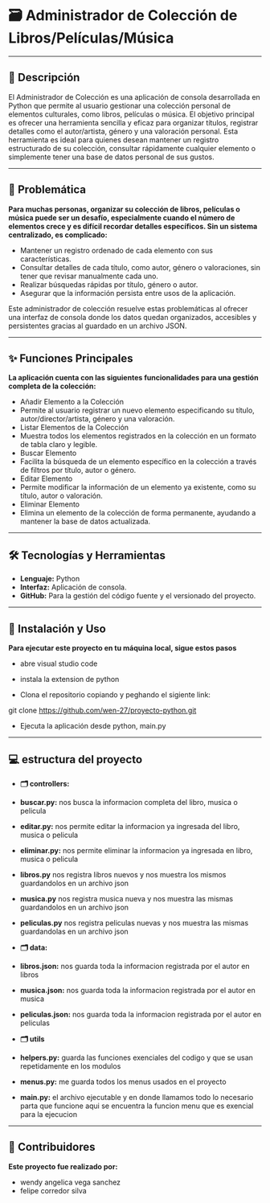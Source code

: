 # 🗃 Administrador de Colección de Libros/Películas/Música

---

## 📝 Descripción

El Administrador de Colección es una aplicación de consola desarrollada en Python que permite al usuario gestionar una colección personal de elementos culturales, como libros, películas o música. El objetivo principal es ofrecer una herramienta sencilla y eficaz para organizar títulos, registrar detalles como el autor/artista, género y una valoración personal.
Esta herramienta es ideal para quienes desean mantener un registro estructurado de su colección, consultar rápidamente cualquier elemento o simplemente tener una base de datos personal de sus gustos.

---

## 🎯 Problemática 

**Para muchas personas, organizar su colección de libros, películas o música puede ser un desafío, especialmente cuando el número de elementos crece y es difícil recordar detalles específicos. Sin un sistema centralizado, es complicado:**

- Mantener un registro ordenado de cada elemento con sus características.
- Consultar detalles de cada título, como autor, género o valoraciones, sin tener que revisar manualmente cada uno.
- Realizar búsquedas rápidas por título, género o autor.
- Asegurar que la información persista entre usos de la aplicación.

Este administrador de colección resuelve estas problemáticas al ofrecer una interfaz de consola donde los datos quedan organizados, accesibles y persistentes gracias al guardado en un archivo JSON.

---

## ✨ Funciones Principales

**La aplicación cuenta con las siguientes funcionalidades para una gestión completa de la colección:**

- Añadir Elemento a la Colección
- Permite al usuario registrar un nuevo elemento especificando su título, autor/director/artista, género y una valoración.
- Listar Elementos de la Colección
- Muestra todos los elementos registrados en la colección en un formato de tabla claro y legible.
- Buscar Elemento
- Facilita la búsqueda de un elemento específico en la colección a través de filtros por título, autor o género.
- Editar Elemento
- Permite modificar la información de un elemento ya existente, como su título, autor o valoración.
- Eliminar Elemento
- Elimina un elemento de la colección de forma permanente, ayudando a mantener la base de datos actualizada.

---

## 🛠️ Tecnologías y Herramientas

- **Lenguaje:** Python
- **Interfaz:** Aplicación de consola.
- **GitHub:** Para la gestión del código fuente y el versionado del proyecto.

---

## 🚀 Instalación y Uso

**Para ejecutar este proyecto en tu máquina local, sigue estos pasos**

- abre visual studio code 

- instala la extension de python 

- Clona el repositorio copiando y peghando el sigiente link:

git clone https://github.com/wen-27/proyecto-python.git

- Ejecuta la aplicación desde python, main.py

---

## 💻 estructura del proyecto

- **🗂 controllers:** 

- **buscar.py:** nos busca la informacion completa del libro, musica o pelicula 
- **editar.py:**  nos permite editar la informacion ya ingresada del libro, musica o pelicula
- **eliminar.py:** nos permite eliminar la informacion ya ingresada en libro, musica o pelicula 
- **libros.py** nos registra libros nuevos y nos muestra los mismos guardandolos en un archivo json 
- **musica.py** nos registra musica nueva y nos muestra las mismas guardandolos en un archivo json 
- **peliculas.py** nos registra peliculas nuevas y nos muestra las mismas guardandolas en un archivo json

- **🗂 data:**

- **libros.json:** nos guarda toda la informacion registrada por el autor en libros
- **musica.json:** nos guarda toda la informacion registrada por el autor en musica
- **peliculas.json:** nos guarda toda la informacion registrada por el autor en peliculas

- **🗂 utils**

- **helpers.py:** guarda las funciones exenciales del codigo y que se usan repetidamente en los modulos
- **menus.py:** me guarda todos los menus usados en el proyecto 

- **main.py:** el archivo ejecutable y en donde llamamos todo lo necesario parta que funcione aqui se encuentra la funcion menu que es exencial para la ejecucion

---

## 👥 Contribuidores

**Este proyecto fue realizado por:**

- wendy angelica vega sanchez
- felipe corredor silva
